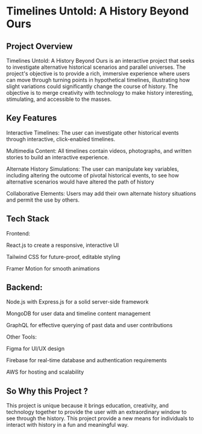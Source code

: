 # Timelines Untold: A History Beyond Ours
## Project Overview
Timelines Untold: A History Beyond Ours is an interactive project that seeks to investigate alternative historical scenarios and parallel universes. The project's objective is to provide a rich, immersive experience where users can move through turning points in hypothetical timelines, illustrating how slight variations could significantly change the course of history. The objective is to merge creativity with technology to make history interesting, stimulating, and accessible to the masses.

## Key Features

Interactive Timelines: The user can investigate other historical events through interactive, click-enabled timelines.

Multimedia Content: All timelines contain videos, photographs, and written stories to build an interactive experience.

Alternate History Simulations: The user can manipulate key variables, including altering the outcome of pivotal historical events, to see how alternative scenarios would have altered the path of history

Collaborative Elements: Users may add their own alternate history situations and permit the use by others.

## Tech Stack

Frontend:

React.js to create a responsive, interactive UI

Tailwind CSS for future-proof, editable styling

Framer Motion for smooth animations

## Backend:

Node.js with Express.js for a solid server-side framework

MongoDB for user data and timeline content management

GraphQL for effective querying of past data and user contributions

Other Tools:

Figma for UI/UX design

Firebase for real-time database and authentication requirements

AWS for hosting and scalability

## So Why this Project ?

This project is unique because it brings education, creativity, and technology together to provide the user with an extraordinary window to see through the history. This project provide a new means for individuals to interact with history in a fun and meaningful way.
